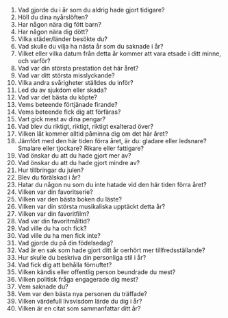 1. Vad gjorde du i år som du aldrig hade gjort tidigare?
2. Höll du dina nyårslöften?
3. Har någon nära dig fött barn?
4. Har någon nära dig dött?
5. Vilka städer/länder besökte du?
6. Vad skulle du vilja ha nästa år som du saknade i år?
7. Vilket eller vilka datum från detta år kommer att vara etsade i ditt minne, och varför?
8. Vad var din största prestation det här året?
9. Vad var ditt största misslyckande?
10. Vilka andra svårigheter ställdes du inför?
11. Led du av sjukdom eller skada?
12. Vad var det bästa du köpte?
13. Vems beteende förtjänade firande?
14. Vems beteende fick dig att förfäras?
15. Vart gick mest av dina pengar?
16. Vad blev du riktigt, riktigt, riktigt exalterad över?
17. Vilken låt kommer alltid påminna dig om det här året?
18. Jämfört med den här tiden förra året, är du: gladare eller ledsnare? Smalare eller tjockare? Rikare eller fattigare?
19. Vad önskar du att du hade gjort mer av?
20. Vad önskar du att du hade gjort mindre av?
21. Hur tillbringar du julen?
22. Blev du förälskad i år?
23. Hatar du någon nu som du inte hatade vid den här tiden förra året?
24. Vilken var din favoritserie?
25. Vilken var den bästa boken du läste?
26. Vilken var din största musikaliska upptäckt detta år?
27. Vilken var din favoritfilm?
28. Vad var din favoritmåltid?
29. Vad ville du ha och fick?
30. Vad ville du ha men fick inte?
31. Vad gjorde du på din födelsedag?
32. Vad är en sak som hade gjort ditt år oerhört mer tillfredsställande?
33. Hur skulle du beskriva din personliga stil i år?
34. Vad fick dig att behålla förnuftet?
35. Vilken kändis eller offentlig person beundrade du mest?
36. Vilken politisk fråga engagerade dig mest?
37. Vem saknade du?
38. Vem var den bästa nya personen du träffade?
39. Vilken värdefull livsvisdom lärde du dig i år?
40. Vilken är en citat som sammanfattar ditt år?
